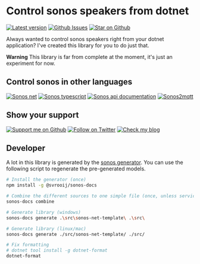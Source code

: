 # Control sonos speakers from dotnet

[![Latest version][badge_nuget]][link_nuget]
[![Github Issues][badge_issues]][link_issues]
[![Star on Github][badge_repo_stars]][link_repo]

Always wanted to control sonos speakers right from your dotnet application? I've created this library for you to do just that.

**Warning** This library is far from complete at the moment, it's just an experiment for now.

## Control sonos in other languages

[![Sonos net][badge_sonos-csharp]][link_repo]
[![Sonos typescript][badge_sonos-typescript]][link_sonos-typescript]
[![Sonos api documentation][badge_sonos-docs]][link_sonos-docs]
[![Sonos2mqtt][badge_sonos-mqtt]][link_sonos-mqtt]

## Show your support

[![Support me on Github][badge_sponsor]][link_sponsor]
[![Follow on Twitter][badge_twitter]][link_twitter]
[![Check my blog][badge_blog]][link_blog]

## Developer

A lot in this library is generated by the [sonos generator](https://github.com/svrooij/sonos-api-docs/tree/main/generator/sonos-docs). You can use the following script to regenerate the pre-generated models.

```bash
# Install the generator (once)
npm install -g @svrooij/sonos-docs

# Combine the different sources to one simple file (once, unless service definition changed)
sonos-docs combine

# Generate library (windows)
sonos-docs generate .\src\sonos-net-template\ .\src\

# Generate library (linux/mac)
sonos-docs generate ./src/sonos-net-template/ ./src/

# Fix formatting
# dotnet tool install -g dotnet-format
dotnet-format
```

[badge_blog]: https://img.shields.io/badge/blog-svrooij.io-blue?style=for-the-badge
[badge_issues]: https://img.shields.io/github/issues/svrooij/sonos-net?style=for-the-badge
[badge_nuget]: https://img.shields.io/nuget/v/Sonos.Base?style=for-the-badge
[badge_sonos-csharp]: https://img.shields.io/badge/sonos-C%23-blue?style=for-the-badge
[badge_sonos-docs]: https://img.shields.io/badge/sonos-documentation-blue?style=for-the-badge
[badge_sonos-mqtt]: https://img.shields.io/badge/sonos-mqtt-blue?style=for-the-badge
[badge_sonos-typescript]: https://img.shields.io/badge/sonos-typescript-blue?style=for-the-badge
[badge_sponsor]: https://img.shields.io/github/sponsors/svrooij?logo=github&style=for-the-badge
[badge_repo_stars]: https://img.shields.io/github/stars/svrooij/sonos-net?logo=github&style=for-the-badge
[badge_twitter]: https://img.shields.io/twitter/follow/svrooij?logo=twitter&style=for-the-badge

[link_blog]: https://svrooij.io
[link_issues]: https://github.com/svrooij/sonos-api-docs/issues
[link_nuget]: https://www.nuget.org/packages/Sonos.Base/
[link_sonos-docs]: https://svrooij.io/sonos-api-docs
[link_sonos-mqtt]: https://svrooij.io/sonos2mqtt
[link_sonos-typescript]: https://svrooij.io/node-sonos-ts
[link_sponsor]: https://github.com/sponsors/svrooij
[link_repo]: https://github.com/svrooij/sonos-net
[link_twitter]: https://twitter.com/svrooij
